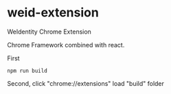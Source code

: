 # weid-extension
WeIdentity Chrome Extension

Chrome Framework combined with react.

First

    npm run build


Second, click "chrome://extensions" load "build" folder